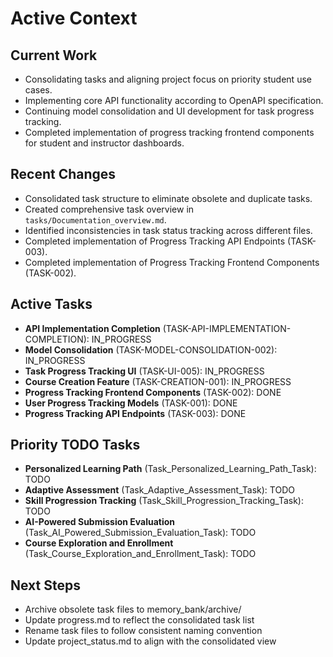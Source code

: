 # Active Context

## Current Work
- Consolidating tasks and aligning project focus on priority student use cases.
- Implementing core API functionality according to OpenAPI specification.
- Continuing model consolidation and UI development for task progress tracking.
- Completed implementation of progress tracking frontend components for student and instructor dashboards.

## Recent Changes
- Consolidated task structure to eliminate obsolete and duplicate tasks.
- Created comprehensive task overview in `tasks/Documentation_overview.md`.
- Identified inconsistencies in task status tracking across different files.
- Completed implementation of Progress Tracking API Endpoints (TASK-003).
- Completed implementation of Progress Tracking Frontend Components (TASK-002).

## Active Tasks
- **API Implementation Completion** (TASK-API-IMPLEMENTATION-COMPLETION): IN_PROGRESS
- **Model Consolidation** (TASK-MODEL-CONSOLIDATION-002): IN_PROGRESS
- **Task Progress Tracking UI** (TASK-UI-005): IN_PROGRESS
- **Course Creation Feature** (TASK-CREATION-001): IN_PROGRESS
- **Progress Tracking Frontend Components** (TASK-002): DONE
- **User Progress Tracking Models** (TASK-001): DONE
- **Progress Tracking API Endpoints** (TASK-003): DONE

## Priority TODO Tasks
- **Personalized Learning Path** (Task_Personalized_Learning_Path_Task): TODO
- **Adaptive Assessment** (Task_Adaptive_Assessment_Task): TODO
- **Skill Progression Tracking** (Task_Skill_Progression_Tracking_Task): TODO
- **AI-Powered Submission Evaluation** (Task_AI_Powered_Submission_Evaluation_Task): TODO
- **Course Exploration and Enrollment** (Task_Course_Exploration_and_Enrollment_Task): TODO

## Next Steps
- Archive obsolete task files to memory_bank/archive/
- Update progress.md to reflect the consolidated task list
- Rename task files to follow consistent naming convention
- Update project_status.md to align with the consolidated view
